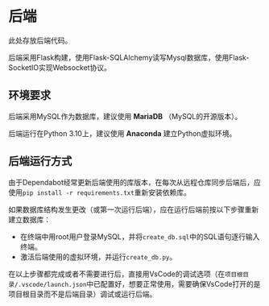 # 后端

此处存放后端代码。

后端采用Flask构建，使用Flask-SQLAlchemy读写Mysql数据库，使用Flask-SocketIO实现Websocket协议。

## 环境要求

后端采用MySQL作为数据库，建议使用 **MariaDB** （MySQL的开源版本）。

后端运行在Python 3.10上，建议使用 **Anaconda** 建立Python虚拟环境。

## 后端运行方式

由于Dependabot经常更新后端使用的库版本，在每次从远程仓库同步后端后，应使用`pip install -r requirements.txt`重新安装依赖库。

如果数据库结构发生更改（或第一次运行后端），应在运行后端前按以下步骤重新建立数据库：
* 在终端中用root用户登录MySQL，并将`create_db.sql`中的SQL语句逐行输入终端。
* 激活后端使用的虚拟环境，并运行`create_db.py`。

在以上步骤都完成或者不需要进行后，直接用VsCode的调试选项（在`项目根目录/.vscode/launch.json`中已配置好，想要正常使用，需要确保VsCode打开的是项目根目录而不是后端目录）调试或运行后端。